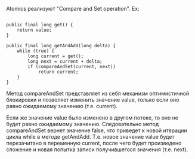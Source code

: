 Atomics реализуют "Compare and Set operation".
Ex:
```private volatile long value;

public final long get() {
    return value;
}

public final long getAndAdd(long delta) {
    while (true) {
        long current = get();
        long next = current + delta;
        if (compareAndSet(current, next))
            return current;
    }
}
``` 

Метод compareAndSet представляет из себя механизм оптимистичной блокировки и позволяет изменить значение value, только если оно равно ожидаемому значению (т.е. current).

Если же значение value было изменено в другом потоке, то оно не будет равно ожидаемому значению. Следовательно метод compareAndSet вернет значение false, что приведет к новой итерации цикла while в методе getAndAdd. Т.е. новое значение value будет перезачитано в переменную current, после чего будет произведено сложение и новая попытка записи получившегося значения (т.е. next).
